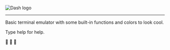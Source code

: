 ![Dash logo](https://github.com/pradyotRanjan/dash/raw/main/DASH%20LOGO.png)                                                 

---

Basic terminal emulator with some built-in functions and colors to look cool.

Type help for help.

🐚 🐚 🐚
